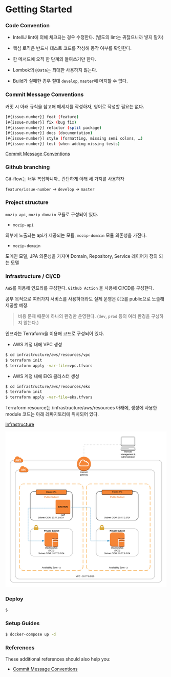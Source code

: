 # Getting Started

### Code Convention

- IntelliJ lint에 의해 체크되는 경우 수정한다. (별도의 lint는 귀찮으니까 넣지 말자)

- 핵심 로직은 반드시 테스트 코드를 작성해 동작 여부를 확인한다.

- 한 메서드에 오직 한 단계의 들여쓰기만 한다.

- Lombok의 `@Data`는 최대한 사용하지 않는다.

- Build가 실패한 경우 절대 `develop`, `master`에 머지할 수 없다.

### Commit Message Conventions

커밋 시 아래 규칙을 참고해 메세지를 작성하자, 영어로 작성할 필요는 없다.

```bash
[#{issue-number}] feat (feature)
[#{issue-number}] fix (bug fix)
[#{issue-number}] refactor (split package)
[#{issue-number}] docs (documentation)
[#{issue-number}] style (formatting, missing semi colons, …)
[#{issue-number}] test (when adding missing tests)
```

[Commit Message Conventions](https://gist.github.com/stephenparish/9941e89d80e2bc58a153)

### Github branching 

Git-flow는 너무 복잡하니까.. 간단하게 아래 세 가지를 사용하자

`feature/issue-number` -> `develop` -> `master`

### Project structure 

`mozip-api`, `mozip-domain` 모듈로 구성되어 있다.

- `mozip-api`

외부에 노출되는 api가 제공되는 모듈, `mozip-domain` 모듈 의존성을 가진다.

- `mozip-domain`

도메인 모델, JPA 의존성을 가지며 Domain, Repository, Service 레이어가 정의 되는 모델


### Infrastructure / CI/CD

`AWS`를 이용해 인프라를 구성한다.
`Github Action` 을 사용해 CI/CD를 구성한다.

공부 목적으로 여러가지 서비스를 사용하더라도 실제 운영은 `EC2`를 public으로 노출해 제공할 예정.

> 비용 문제 때문에 하나의 환경만 운영한다. (`dev`, `prod` 등의 여러 환경을 구성하지 않는다.)

인프라는 Terraform을 이용해 코드로 구성되어 있다.

- AWS 계정 내에 VPC 생성

```bash
$ cd infrastructure/aws/resources/vpc
$ terraform init
$ terraform apply -var-file=vpc.tfvars
```
- AWS 계정 내에 EKS 클러스터 생성 

```bash
$ cd infrastructure/aws/resources/eks
$ terraform init
$ terraform apply -var-file=eks.tfvars
```

Terraform resource는 /infrastructure/aws/resources 아래에, 생성에 사용한 module 코드는 아래 레파지토리에 위치되어 있다.

[Infrastructure](https://github.com/tramyu/infrastructure-as-code-tramyu)

![Aws network diagram](./images/AWS%20Network%20Diagram.png)

### Deploy

```bash
$
```

### Setup Guides

```bash
$ docker-compose up -d
```

### References
These additional references should also help you:

- [Commit Message Conventions](https://gist.github.com/stephenparish/9941e89d80e2bc58a153)
